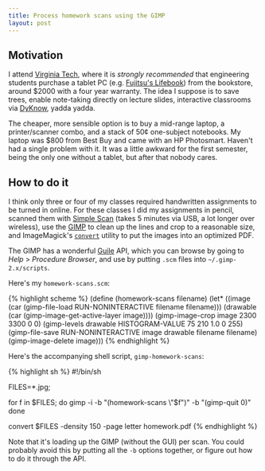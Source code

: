 ```yaml
---
title: Process homework scans using the GIMP
layout: post
---
```


## Motivation

I attend [Virginia Tech][1], where it is *strongly recommended* that engineering students purchase a tablet PC (e.g. [Fujitsu's Lifebook][2]) from the bookstore, around $2000 with a four year warranty.
The idea I suppose is to save trees, enable note-taking directly on lecture slides, interactive classrooms via [DyKnow][3], yadda yadda.

The cheaper, more sensible option is to buy a mid-range laptop, a printer/scanner combo, and a stack of 50&cent; one-subject notebooks.
My laptop was $800 from Best Buy and came with an HP Photosmart.
Haven't had a single problem with it.
It was a little awkward for the first semester, being the only one without a tablet, but after that nobody cares.

## How to do it

I think only three or four of my classes required handwritten assignments to be turned in online.
For these classes I did my assignments in pencil, scanned them with [Simple Scan][4] (takes 5 minutes via USB, a lot longer over wireless), use the [GIMP][5] to clean up the lines and crop to a reasonable size, and ImageMagick's [`convert`][6] utility to put the images into an optimized PDF.

The GIMP has a wonderful [Guile][7] API, which you can browse by going to *Help* > *Procedure Browser*, and use by putting `.scm` files into `~/.gimp-2.x/scripts`.

Here's my `homework-scans.scm`:

{% highlight scheme %}
(define (homework-scans filename)
  (let* ((image (car (gimp-file-load RUN-NONINTERACTIVE filename filename)))
         (drawable (car (gimp-image-get-active-layer image))))
    (gimp-image-crop image 2300 3300 0 0)
    (gimp-levels drawable HISTOGRAM-VALUE 75 210 1.0 0 255)
    (gimp-file-save RUN-NONINTERACTIVE image drawable filename filename)
    (gimp-image-delete image)))
{% endhighlight %}

Here's the accompanying shell script, `gimp-homework-scans`:

{% highlight sh %}
#!/bin/sh

FILES=*.jpg;

for f in $FILES; do
  gimp -i -b "(homework-scans \"$f\")" -b "(gimp-quit 0)"
done

convert $FILES -density 150 -page letter homework.pdf
{% endhighlight %}

Note that it's loading up the GIMP (without the GUI) per scan.
You could probably avoid this by putting all the `-b` options together, or figure out how to do it through the API.

[1]: http://vt.edu
[2]: http://www.shopfujitsu.com/store/
[3]: http://www.dyknow.com/
[4]: https://launchpad.net/simple-scan
[5]: http://gimp.org
[6]: http://imagemagick.sourceforge.net/http/www/convert.html
[7]: https://www.gnu.org/software/guile/